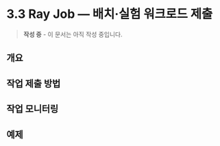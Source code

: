 # 3.3 Ray Job ― 배치·실험 워크로드 제출

> **작성 중** - 이 문서는 아직 작성 중입니다.

## 개요

## 작업 제출 방법

## 작업 모니터링

## 예제
